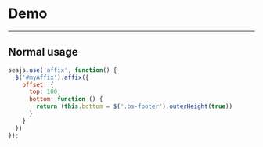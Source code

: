 # Demo

---

## Normal usage

````javascript
seajs.use('affix', function() {
  $('#myAffix').affix({
    offset: {
      top: 100,
      bottom: function () {
        return (this.bottom = $('.bs-footer').outerHeight(true))
      }
    }
  })
});
````

